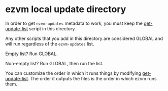 # ezvm local update directory

In order to get `ezvm-updates` metadata to work, you must keep the [get-update-list](get-update-list)
script in this directory.

Any other scripts that you add in this directory are considered GLOBAL and will run
regardless of the `ezvm-updates` list.

Empty list?  Run GLOBAL.

Non-empty list?  Run GLOBAL, then run the list.

You can customize the order in which it runs things by modifying [get-update-list](get-update-list).
The order it outputs the files is the order in which ezvm runs them.
